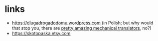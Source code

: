 # links

 - https://dlugadrogadodomu.wordpress.com
   (in Polish; but why would that stop you, there are [pretty amazing mechanical translators][droga-translated], no?)
 - https://skotopaska.etsy.com

[droga-translated]: https://dlugadrogadodomu-wordpress-com.translate.goog/?_x_tr_sl=auto&_x_tr_tl=en&_x_tr_hl=en&_x_tr_pto=wapp
